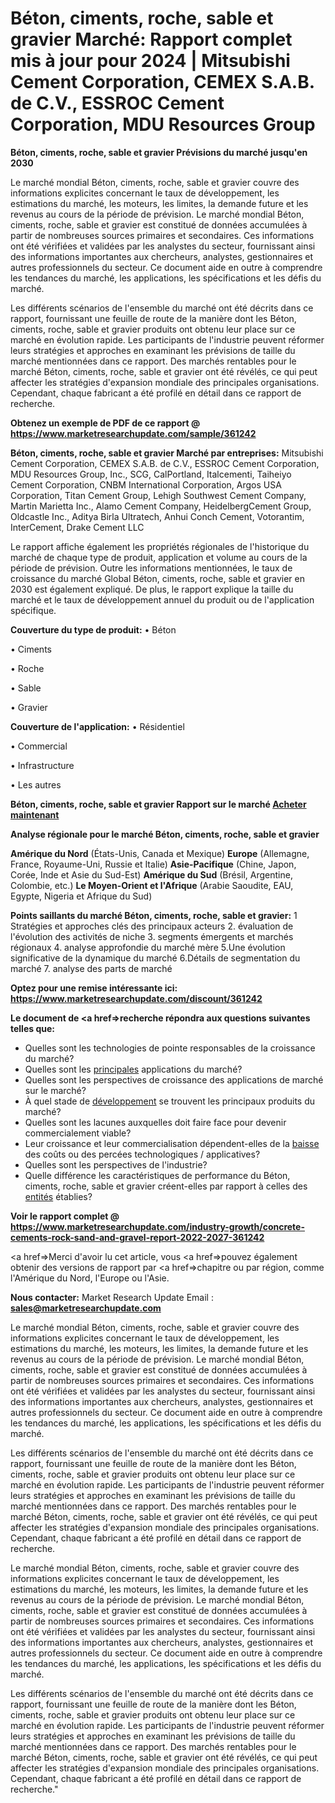 # Béton, ciments, roche, sable et gravier Marché: Rapport complet mis à jour pour 2024 | Mitsubishi Cement Corporation, CEMEX S.A.B. de C.V., ESSROC Cement Corporation, MDU Resources Group

<strong>Béton, ciments, roche, sable et gravier Prévisions du marché jusqu'en 2030</strong>

Le marché mondial Béton, ciments, roche, sable et gravier couvre des informations explicites concernant le taux de développement, les estimations du marché, les moteurs, les limites, la demande future et les revenus au cours de la période de prévision. Le marché mondial Béton, ciments, roche, sable et gravier est constitué de données accumulées à partir de nombreuses sources primaires et secondaires. Ces informations ont été vérifiées et validées par les analystes du secteur, fournissant ainsi des informations importantes aux chercheurs, analystes, gestionnaires et autres professionnels du secteur. Ce document aide en outre à comprendre les tendances du marché, les applications, les spécifications et les défis du marché.

Les différents scénarios de l'ensemble du marché ont été décrits dans ce rapport, fournissant une feuille de route de la manière dont les Béton, ciments, roche, sable et gravier produits ont obtenu leur place sur ce marché en évolution rapide. Les participants de l'industrie peuvent réformer leurs stratégies et approches en examinant les prévisions de taille du marché mentionnées dans ce rapport. Des marchés rentables pour le marché Béton, ciments, roche, sable et gravier ont été révélés, ce qui peut affecter les stratégies d'expansion mondiale des principales organisations. Cependant, chaque fabricant a été profilé en détail dans ce rapport de recherche.

<strong>Obtenez un exemple de PDF de ce rapport @ <a href=https://www.marketresearchupdate.com/sample/361242>https://www.marketresearchupdate.com/sample/361242</a></strong></a></strong>

<strong>Béton, ciments, roche, sable et gravier Marché par entreprises:</strong>
Mitsubishi Cement Corporation, CEMEX S.A.B. de C.V., ESSROC Cement Corporation, MDU Resources Group, Inc., SCG, CalPortland, Italcementi, Taiheiyo Cement Corporation, CNBM International Corporation, Argos USA Corporation, Titan Cement Group, Lehigh Southwest Cement Company, Martin Marietta Inc., Alamo Cement Company, HeidelbergCement Group, Oldcastle Inc., Aditya Birla Ultratech, Anhui Conch Cement, Votorantim, InterCement, Drake Cement LLC

Le rapport affiche également les propriétés régionales de l'historique du marché de chaque type de produit, application et volume au cours de la période de prévision. Outre les informations mentionnées, le taux de croissance du marché Global Béton, ciments, roche, sable et gravier en 2030 est également expliqué. De plus, le rapport explique la taille du marché et le taux de développement annuel du produit ou de l'application spécifique.

<strong>Couverture du type de produit:</strong>
• Béton

• Ciments

• Roche

• Sable

• Gravier

<strong>Couverture de l'application:</strong>
• Résidentiel

• Commercial

• Infrastructure

• Les autres

<strong>Béton, ciments, roche, sable et gravier Rapport sur le marché <a href=https://www.marketresearchupdate.com/buynow/361242> Acheter maintenant </a></strong></a></strong>

<strong>Analyse régionale pour le marché Béton, ciments, roche, sable et gravier</strong>

<strong>Amérique du Nord</strong> (États-Unis, Canada et Mexique)
<strong>Europe</strong> (Allemagne, France, Royaume-Uni, Russie et Italie)
<strong>Asie-Pacifique</strong> (Chine, Japon, Corée, Inde et Asie du Sud-Est)
<strong>Amérique du Sud</strong> (Brésil, Argentine, Colombie, etc.)
<strong>Le Moyen-Orient et l'Afrique</strong> (Arabie Saoudite, EAU, Egypte, Nigeria et Afrique du Sud)

<strong>Points saillants du marché Béton, ciments, roche, sable et gravier:</strong>
1 Stratégies et approches clés des principaux acteurs
2. évaluation de l'évolution des activités de niche
3. segments émergents et marchés régionaux
4. analyse approfondie du marché mère
5.Une évolution significative de la dynamique du marché
6.Détails de segmentation du marché
7. analyse des parts de marché

<strong>Optez pour une remise intéressante ici: <a href=https://www.marketresearchupdate.com/discount/361242>https://www.marketresearchupdate.com/discount/361242</a></strong></a></strong>

<strong>Le document de <a href=>recherche</a> répondra aux questions suivantes telles que:</strong>
<ul>
  <li>Quelles sont les technologies de pointe responsables de la croissance du marché?</li>
  <li>Quelles sont les <a href=>principales</a> applications du marché?</li>
  <li>Quelles sont les perspectives de croissance des applications de marché sur le marché?</li>
  <li>À quel stade de <a href=>développement</a> se trouvent les principaux produits du marché?</li>
  <li>Quelles sont les lacunes auxquelles doit faire face pour devenir commercialement viable?</li>
  <li>Leur croissance et leur commercialisation dépendent-elles de la <a href=>baisse</a> des coûts ou des percées technologiques / applicatives?</li>
  <li>Quelles sont les perspectives de l'industrie?</li>
  <li>Quelle différence les caractéristiques de performance du Béton, ciments, roche, sable et gravier créent-elles par rapport à celles des <a href=>entités</a> établies?</li>
</ul>
<strong>Voir le rapport complet @ <a href=https://www.marketresearchupdate.com/industry-growth/concrete-cements-rock-sand-and-gravel-report-2022-2027-361242>https://www.marketresearchupdate.com/industry-growth/concrete-cements-rock-sand-and-gravel-report-2022-2027-361242</a></strong></a></strong>

<a href=>Merci</a> d'avoir lu cet article, vous <a href=>pouvez</a> également obtenir des versions de rapport par <a href=>chapitre</a> ou par région, comme l'Amérique du Nord, l'Europe ou l'Asie.

<strong>Nous contacter:</strong>
Market Research Update
Email : <strong>sales@marketresearchupdate.com</strong>

Le marché mondial Béton, ciments, roche, sable et gravier couvre des informations explicites concernant le taux de développement, les estimations du marché, les moteurs, les limites, la demande future et les revenus au cours de la période de prévision. Le marché mondial Béton, ciments, roche, sable et gravier est constitué de données accumulées à partir de nombreuses sources primaires et secondaires. Ces informations ont été vérifiées et validées par les analystes du secteur, fournissant ainsi des informations importantes aux chercheurs, analystes, gestionnaires et autres professionnels du secteur. Ce document aide en outre à comprendre les tendances du marché, les applications, les spécifications et les défis du marché.

Les différents scénarios de l'ensemble du marché ont été décrits dans ce rapport, fournissant une feuille de route de la manière dont les Béton, ciments, roche, sable et gravier produits ont obtenu leur place sur ce marché en évolution rapide. Les participants de l'industrie peuvent réformer leurs stratégies et approches en examinant les prévisions de taille du marché mentionnées dans ce rapport. Des marchés rentables pour le marché Béton, ciments, roche, sable et gravier ont été révélés, ce qui peut affecter les stratégies d'expansion mondiale des principales organisations. Cependant, chaque fabricant a été profilé en détail dans ce rapport de recherche.

Le marché mondial Béton, ciments, roche, sable et gravier couvre des informations explicites concernant le taux de développement, les estimations du marché, les moteurs, les limites, la demande future et les revenus au cours de la période de prévision. Le marché mondial Béton, ciments, roche, sable et gravier est constitué de données accumulées à partir de nombreuses sources primaires et secondaires. Ces informations ont été vérifiées et validées par les analystes du secteur, fournissant ainsi des informations importantes aux chercheurs, analystes, gestionnaires et autres professionnels du secteur. Ce document aide en outre à comprendre les tendances du marché, les applications, les spécifications et les défis du marché.

Les différents scénarios de l'ensemble du marché ont été décrits dans ce rapport, fournissant une feuille de route de la manière dont les Béton, ciments, roche, sable et gravier produits ont obtenu leur place sur ce marché en évolution rapide. Les participants de l'industrie peuvent réformer leurs stratégies et approches en examinant les prévisions de taille du marché mentionnées dans ce rapport. Des marchés rentables pour le marché Béton, ciments, roche, sable et gravier ont été révélés, ce qui peut affecter les stratégies d'expansion mondiale des principales organisations. Cependant, chaque fabricant a été profilé en détail dans ce rapport de recherche."

